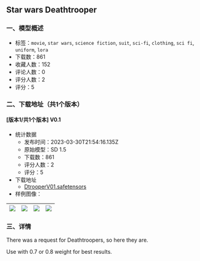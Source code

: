 ## Star wars Deathtrooper
### 一、模型概述

- 标签：`movie`, `star wars`, `science fiction`, `suit`, `sci-fi`, `clothing`, `sci fi`, `uniform`, `lora`
- 下载数：861
- 收藏人数：152
- 评论人数：0
- 评分人数：2
- 评分：5

### 二、下载地址（共1个版本）

#### [版本1/共1个版本] V0.1

- 统计数据
  - 发布时间：2023-03-30T21:54:16.135Z
  - 原始模型：SD 1.5
  - 下载数：861
  - 评分人数：2
  - 评分：5
- 下载地址
  - [DtrooperV01.safetensors](https://civitai.com/api/download/models/31861)
- 样例图像：

| <img src="https://image.civitai.com/xG1nkqKTMzGDvpLrqFT7WA/af6a9668-bc13-4b87-cea6-cbc2da1c2700/width=450/362529.jpeg" /> | <img src="https://image.civitai.com/xG1nkqKTMzGDvpLrqFT7WA/dc0f65b8-25d9-47e8-af06-9ddabbb41100/width=450/362537.jpeg" /> | <img src="https://image.civitai.com/xG1nkqKTMzGDvpLrqFT7WA/33a4b3c6-b892-431b-4a63-0f523f1b3200/width=450/362663.jpeg" /> | <img src="https://image.civitai.com/xG1nkqKTMzGDvpLrqFT7WA/7c9520f0-eb5c-49ef-f0aa-5d62b55e5200/width=450/362535.jpeg" /> |
| ---- | ---- | ---- | ---- |


### 三、详情
<p>There was a request for Deathtroopers, so here they are.</p><p>Use with 0.7 or 0.8 weight for best results.</p>